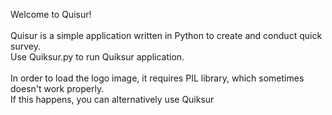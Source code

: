 Welcome to Quisur!<br /><br />
Quisur is a simple application written in Python to create and conduct quick survey. <br />Use Quiksur.py to run Quiksur application.<br /><br />
In order to load the logo image, it requires PIL library, which sometimes doesn't work properly. <br />If this happens, you can alternatively use Quiksur
